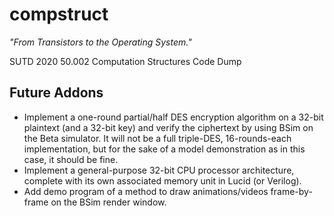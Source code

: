 # compstruct

*"From Transistors to the Operating System."*

SUTD 2020 50.002 Computation Structures Code Dump

## Future Addons

- Implement a one-round partial/half DES encryption algorithm on a 32-bit plaintext (and a 32-bit key) and verify the ciphertext by using BSim on the Beta simulator. It will not be a full triple-DES, 16-rounds-each implementation, but for the sake of a model demonstration as in this case, it should be fine.
- Implement a general-purpose 32-bit CPU processor architecture, complete with its own associated memory unit in Lucid (or Verilog).
- Add demo program of a method to draw animations/videos frame-by-frame on the BSim render window.

